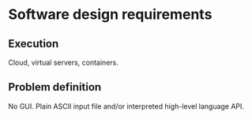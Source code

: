 # Software design requirements

## Execution

Cloud, virtual servers, containers.

## Problem definition

No GUI. Plain ASCII input file and/or interpreted high-level language API.

 
